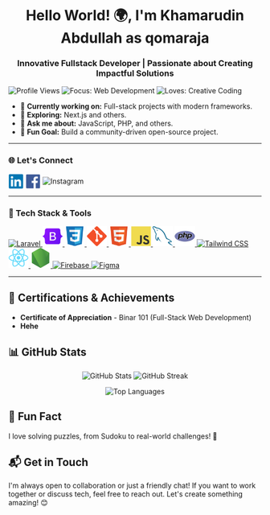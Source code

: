 <h1 align="center">Hello World! 🌍, I'm Khamarudin Abdullah as qomaraja</h1>
<h3 align="center">Innovative Fullstack Developer | Passionate about Creating Impactful Solutions</h3>

<p align="left">
  <img src="https://komarev.com/ghpvc/?username=qomaraja&label=Profile%20Views&color=ff69b4&style=flat-square" alt="Profile Views" />
  <img src="https://img.shields.io/badge/Focus-Web%20Development-blue" alt="Focus: Web Development" />
  <img src="https://img.shields.io/badge/Loves-Creative%20Coding-green" alt="Loves: Creative Coding" />
</p>

- 🔭 **Currently working on:** Full-stack projects with modern frameworks.
- 🌱 **Exploring:** Next.js and others.
- 💬 **Ask me about:** JavaScript, PHP, and others.
- 🎯 **Fun Goal:** Build a community-driven open-source project.

---

<h3 align="left">🌐 Let's Connect</h3>
<p align="left">
  <a href="https://www.linkedin.com/in/qomar-udin-941210195/" target="_blank" style="text-decoration: none;">
    <img align="center" src="https://raw.githubusercontent.com/devicons/devicon/master/icons/linkedin/linkedin-original.svg" alt="LinkedIn" height="30" width="30"/>
  </a>
  <a href="https://facebook.com/qomartop" target="_blank" style="text-decoration: none;">
    <img align="center" src="https://raw.githubusercontent.com/devicons/devicon/master/icons/facebook/facebook-original.svg" alt="Facebook" height="30" width="30"/>
  </a>
  <a href="https://www.instagram.com/san_qomar03/" target="_blank" style="text-decoration: none;">
    <img align="center" src="https://upload.wikimedia.org/wikipedia/commons/a/a5/Instagram_icon.png" alt="Instagram" height="30" width="30"/>
  </a>
</p>

---

<h3 align="left">🚀 Tech Stack & Tools</h3>
<p align="left">
  <a href="https://laravel.com/" target="_blank" rel="noreferrer">
    <img src="https://upload.wikimedia.org/wikipedia/commons/9/9a/Laravel.svg" alt="Laravel" width="40" height="40"/>
  </a>
  <a href="https://getbootstrap.com/" target="_blank" rel="noreferrer">
    <img src="https://raw.githubusercontent.com/devicons/devicon/master/icons/bootstrap/bootstrap-original.svg" alt="Bootstrap" width="40" height="40"/>
  </a>
  <a href="https://www.w3.org/Style/CSS/" target="_blank" rel="noreferrer">
    <img src="https://raw.githubusercontent.com/devicons/devicon/master/icons/css3/css3-original.svg" alt="CSS3" width="40" height="40"/>
  </a>
  <a href="https://git-scm.com/" target="_blank" rel="noreferrer">
    <img src="https://raw.githubusercontent.com/devicons/devicon/master/icons/git/git-original.svg" alt="Git" width="40" height="40"/>
  </a>
  <a href="https://developer.mozilla.org/en-US/docs/Web/HTML" target="_blank" rel="noreferrer">
    <img src="https://raw.githubusercontent.com/devicons/devicon/master/icons/html5/html5-original.svg" alt="HTML5" width="40" height="40"/>
  </a>
  <a href="https://www.javascript.com/" target="_blank" rel="noreferrer">
    <img src="https://raw.githubusercontent.com/devicons/devicon/master/icons/javascript/javascript-original.svg" alt="JavaScript" width="40" height="40"/>
  </a>
  <a href="https://www.mysql.com/" target="_blank" rel="noreferrer">
    <img src="https://raw.githubusercontent.com/devicons/devicon/master/icons/mysql/mysql-original.svg" alt="MySQL" width="40" height="40"/>
  </a>
  <a href="https://www.php.net/" target="_blank" rel="noreferrer">
    <img src="https://raw.githubusercontent.com/devicons/devicon/master/icons/php/php-original.svg" alt="PHP" width="40" height="40"/>
  </a>
  <a href="https://tailwindcss.com/" target="_blank" rel="noreferrer">
    <img src="https://www.vectorlogo.zone/logos/tailwindcss/tailwindcss-icon.svg" alt="Tailwind CSS" width="40" height="40"/>
  </a>
  <a href="https://reactjs.org/" target="_blank" rel="noreferrer">
    <img src="https://raw.githubusercontent.com/devicons/devicon/master/icons/react/react-original.svg" alt="React" width="40" height="40"/>
  </a>
  <a href="https://nodejs.org" target="_blank" rel="noreferrer">
    <img src="https://raw.githubusercontent.com/devicons/devicon/master/icons/nodejs/nodejs-original.svg" alt="Node.js" width="40" height="40"/>
  </a>
  <a href="https://firebase.google.com/" target="_blank" rel="noreferrer">
    <img src="https://www.vectorlogo.zone/logos/firebase/firebase-icon.svg" alt="Firebase" width="40" height="40"/>
  </a>
  <a href="https://www.figma.com/" target="_blank" rel="noreferrer">
    <img src="https://www.vectorlogo.zone/logos/figma/figma-icon.svg" alt="Figma" width="40" height="40"/>
  </a>
</p>

---

## 📜 Certifications & Achievements
- **Certificate of Appreciation** - Binar 101 (Full-Stack Web Development)
- **Hehe**

## 📊 GitHub Stats
<p align="center">
  <img src="https://github-readme-stats.vercel.app/api?username=qomaraja&show_icons=true&theme=radical" alt="GitHub Stats" width="48%" />
  <img src="https://github-readme-streak-stats.herokuapp.com/?user=qomaraja&theme=radical" alt="GitHub Streak" width="48%"/>
</p>
<p align="center">
  <img src="https://github-readme-stats.vercel.app/api/top-langs?username=qomaraja&show_icons=true&locale=en&layout=compact&theme=radical" alt="Top Languages" width="48%"/>
</p>

## 🧠 Fun Fact
I love solving puzzles, from Sudoku to real-world challenges! 🧩

## 📬 Get in Touch
I'm always open to collaboration or just a friendly chat! If you want to work together or discuss tech, feel free to reach out. Let's create something amazing! 😊
